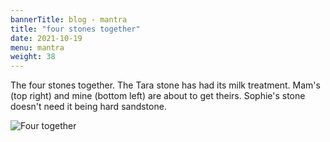 ```yaml
---
bannerTitle: blog - mantra
title: "four stones together"
date: 2021-10-19
menu: mantra
weight: 38
---
```


The four stones together. The Tara stone has had its milk treatment. Mam's (top
right) and mine (bottom left) are about to get theirs. Sophie's stone doesn't
need it being hard sandstone.

![Four together](/images/mani/four-together.jpg)
